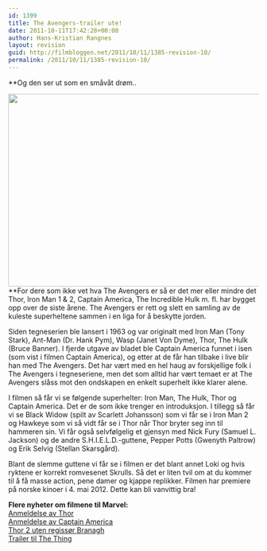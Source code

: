 ```yaml
---
id: 1399
title: The Avengers-trailer ute!
date: 2011-10-11T17:42:28+00:00
author: Hans-Kristian Rangnes
layout: revision
guid: http://filmbloggen.net/2011/10/11/1385-revision-10/
permalink: /2011/10/11/1385-revision-10/
---
```

**Og den ser ut som en småvåt drøm..<!--more-->

  
<a href="http://filmbloggen.net/2011/10/11/the-avengers-trailer-ute/the-avengers/" rel="attachment wp-att-1388"><img class="alignnone size-large wp-image-1388" src="http://filmbloggen.net/wp-content/uploads//2011/10/the-avengers-620x387.jpg" alt="" width="620" height="387" /><br /> </a>**For dere som ikke vet hva The Avengers er så er det mer eller mindre det Thor, Iron Man 1 & 2, Captain America, The Incredible Hulk m. fl. har bygget opp over de siste årene. The Avengers er rett og slett en samling av de kuleste superheltene sammen i en liga for å beskytte jorden.

Siden tegneserien ble lansert i 1963 og var originalt med Iron Man (Tony Stark), Ant-Man (Dr. Hank Pym), Wasp (Janet Von Dyme), Thor, The Hulk (Bruce Banner). I fjerde utgave av bladet ble Captain America funnet i isen (som vist i filmen Captain America), og etter at de får han tilbake i live blir han med The Avengers. Det har vært med en hel haug av forskjellige folk i The Avengers i tegneseriene, men det som alltid har vært temaet er at The Avengers slåss mot den ondskapen en enkelt superhelt ikke klarer alene.

I filmen så får vi se følgende superhelter: Iron Man, The Hulk, Thor og Captain America. Det er de som ikke trenger en introduksjon. I tillegg så får vi se Black Widow (spilt av Scarlett Johansson) som vi får se i Iron Man 2 og Hawkeye som vi så vidt får se i Thor når Thor bryter seg inn til hammeren sin. Vi får også selvfølgelig et gjensyn med Nick Fury (Samuel L. Jackson) og de andre S.H.I.E.L.D.-guttene, Pepper Potts (Gwenyth Paltrow) og Erik Selvig (Stellan Skarsgård).

Blant de slemme guttene vi får se i filmen er det blant annet Loki og hvis ryktene er korrekt romvesenet Skrulls. Så det er liten tvil om at du kommer til å få masse action, pene damer og kjappe replikker. Filmen har premiere på norske kinoer i 4. mai 2012. Dette kan bli vanvittig bra!

**Flere nyheter om filmene til Marvel:**  
[Anmeldelse av Thor](http://filmbloggen.net/2011/04/29/marvel-magien-fortsetter/)  
[Anmeldelse av Captain America](http://filmbloggen.net/2011/08/28/bygger-bra-opp-til-the-avengers/)  
[Thor 2 uten regissør Branagh](http://filmbloggen.net/2011/07/02/thor-2-uten-regissor-kenneth-branagh/)  
 [Trailer til The Thing](http://filmbloggen.net/2011/10/03/the-thing-is-tha-thing/)

<div class="video-shortcode">
</div>

&nbsp;

&nbsp;

&nbsp;

&nbsp;